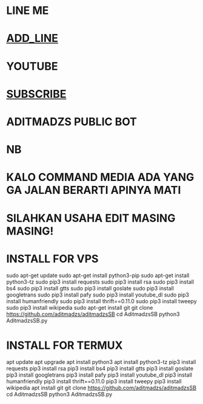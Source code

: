 # LINE ME
# [ADD_LINE](http://line.me/ti/p/~adit_cmct)
# YOUTUBE
# [SUBSCRIBE](https://www.youtube.com/channel/UCXRsSsDqgG8OhQRumopLkuQ)

# ADITMADZS PUBLIC BOT

# NB
# KALO COMMAND MEDIA ADA YANG GA JALAN BERARTI APINYA MATI
# SILAHKAN USAHA EDIT MASING MASING!

# INSTALL FOR VPS
sudo apt-get update
sudo apt-get install python3-pip
sudo apt-get install python3-tz
sudo pip3 install requests
sudo pip3 install rsa 
sudo pip3 install bs4 
sudo pip3 install gtts 
sudo pip3 install goslate
sudo pip3 install googletrans 
sudo pip3 install pafy 
sudo pip3 install youtube_dl 
sudo pip3 install humanfriendly
sudo pip3 install thrift==0.11.0
sudo pip3 install tweepy
sudo pip3 install wikipedia
sudo apt-get install git
git clone https://github.com/aditmadzs/aditmadzsSB
cd AditmadzsSB
python3 AditmadzsSB.py

# INSTALL FOR TERMUX
apt update
apt upgrade
apt install python3
apt install python3-tz
pip3 install requests
pip3 install rsa 
pip3 install bs4 
pip3 install gtts 
pip3 install goslate
pip3 install googletrans 
pip3 install pafy 
pip3 install youtube_dl 
pip3 install humanfriendly
pip3 install thrift==0.11.0
pip3 install tweepy
pip3 install wikipedia
apt install git
git clone https://github.com/aditmadzs/aditmadzsSB
cd AditmadzsSB
python3 AditmadzsSB.py
